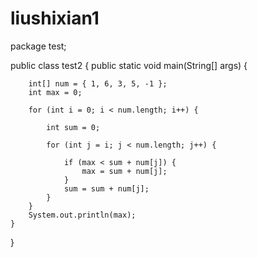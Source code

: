 # liushixian1
package test;

public class test2 {
	public static void main(String[] args) {

		int[] num = { 1, 6, 3, 5, -1 };
		int max = 0;

		for (int i = 0; i < num.length; i++) {

			int sum = 0;

			for (int j = i; j < num.length; j++) {

				if (max < sum + num[j]) {
					max = sum + num[j];
				}
				sum = sum + num[j];
			}
		}
		System.out.println(max);
	}
}
